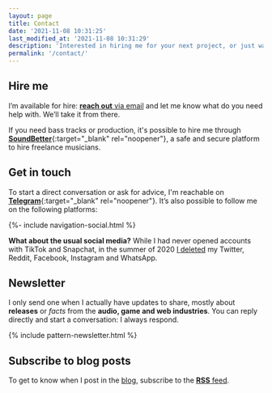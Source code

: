 ```yaml
---
layout: page
title: Contact
date: '2021-11-08 10:31:25'
last_modified_at: '2021-11-08 10:31:29'
description: 'Interested in hiring me for your next project, or just want to connect? Find all the info, including (some) social media and my irregular newsletter.'
permalink: '/contact/'
---
```

## Hire me

I’m available for hire: [**reach out** via email](mailto:hello@minutestomidnight.co.uk) and let me know what do you need help with. We’ll take it from there. 

If you need bass tracks or production, it's possible to hire me through [**SoundBetter**](https://soundbetter.com/profiles/206552-minutes-to-midnight){:target="_blank" rel="noopener"}, a safe and secure platform to hire freelance musicians.

## Get in touch

To start a direct conversation or ask for advice, I'm reachable on [**Telegram**](https://t.me/minutes2midnight){:target="_blank" rel="noopener"}. It&rsquo;s also possible to follow me on the following platforms:

<div class="d-flex justify-content-center my-5">{%- include navigation-social.html %}</div>

<p class="small"><strong>What about the usual social media?</strong> While I had never opened accounts with TikTok and Snapchat, in the summer of 2020 <a href="/blog/escape-from-social-media/">I deleted</a> my Twitter, Reddit, Facebook, Instagram and WhatsApp.</p>

## Newsletter

I only send one when I actually have updates to share, mostly about **releases** or *facts* from the **audio, game and web industries**. You can reply directly and start a conversation: I always respond.

{% include pattern-newsletter.html %}

## Subscribe to blog posts

To get to know when I post in the [blog](/blog/), subscribe to the [**RSS** feed](/feed.xml).